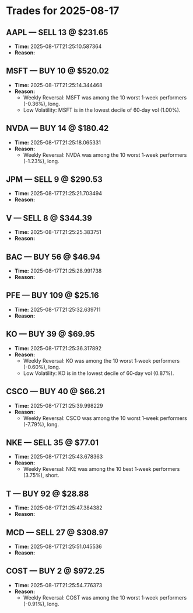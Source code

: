 # Trades for 2025-08-17

## AAPL — SELL 13 @ $231.65
- **Time:** 2025-08-17T21:25:10.587364
- **Reason:**

## MSFT — BUY 10 @ $520.02
- **Time:** 2025-08-17T21:25:14.344468
- **Reason:**
  - Weekly Reversal: MSFT was among the 10 worst 1‑week performers (-0.36%), long.
  - Low Volatility: MSFT is in the lowest decile of 60‑day vol (1.00%).

## NVDA — BUY 14 @ $180.42
- **Time:** 2025-08-17T21:25:18.065331
- **Reason:**
  - Weekly Reversal: NVDA was among the 10 worst 1‑week performers (-1.23%), long.

## JPM — SELL 9 @ $290.53
- **Time:** 2025-08-17T21:25:21.703494
- **Reason:**

## V — SELL 8 @ $344.39
- **Time:** 2025-08-17T21:25:25.383751
- **Reason:**

## BAC — BUY 56 @ $46.94
- **Time:** 2025-08-17T21:25:28.991738
- **Reason:**

## PFE — BUY 109 @ $25.16
- **Time:** 2025-08-17T21:25:32.639711
- **Reason:**

## KO — BUY 39 @ $69.95
- **Time:** 2025-08-17T21:25:36.317892
- **Reason:**
  - Weekly Reversal: KO was among the 10 worst 1‑week performers (-0.60%), long.
  - Low Volatility: KO is in the lowest decile of 60‑day vol (0.87%).

## CSCO — BUY 40 @ $66.21
- **Time:** 2025-08-17T21:25:39.998229
- **Reason:**
  - Weekly Reversal: CSCO was among the 10 worst 1‑week performers (-7.79%), long.

## NKE — SELL 35 @ $77.01
- **Time:** 2025-08-17T21:25:43.678363
- **Reason:**
  - Weekly Reversal: NKE was among the 10 best 1‑week performers (3.75%), short.

## T — BUY 92 @ $28.88
- **Time:** 2025-08-17T21:25:47.384382
- **Reason:**

## MCD — SELL 27 @ $308.97
- **Time:** 2025-08-17T21:25:51.045536
- **Reason:**

## COST — BUY 2 @ $972.25
- **Time:** 2025-08-17T21:25:54.776373
- **Reason:**
  - Weekly Reversal: COST was among the 10 worst 1‑week performers (-0.91%), long.

